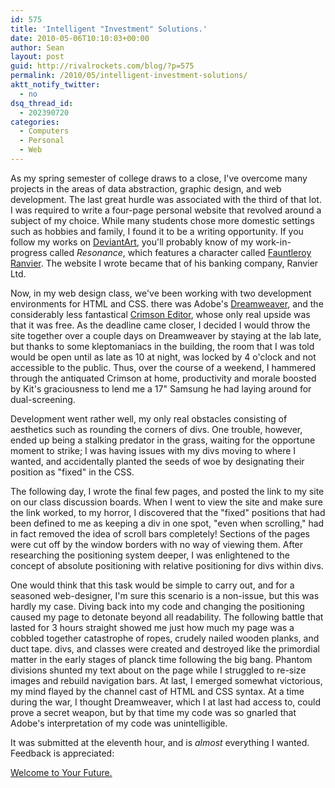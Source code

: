 ```yaml
---
id: 575
title: 'Intelligent "Investment" Solutions.'
date: 2010-05-06T10:10:03+00:00
author: Sean
layout: post
guid: http://rivalrockets.com/blog/?p=575
permalink: /2010/05/intelligent-investment-solutions/
aktt_notify_twitter:
  - no
dsq_thread_id:
  - 202390720
categories:
  - Computers
  - Personal
  - Web
---
```

As my spring semester of college draws to a close, I've overcome many projects in the areas of data abstraction, graphic design, and web development. The last great hurdle was associated with the third of that lot. I was required to write a four-page personal website that revolved around a subject of my choice. While many students chose more domestic settings such as hobbies and family, I found it to be a writing opportunity. If you follow my works on  [DeviantArt](kydoon.deviantart.com), you'll probably know of my work-in-progress called _Resonance_, which features a character called [Fauntleroy Ranvier](http://kydoon.deviantart.com/art/Ranvier-134523890). The website I wrote became that of his banking company, Ranvier Ltd.

Now, in my web design class, we've been working with two development environments for HTML and CSS. there was Adobe's [Dreamweaver](http://www.adobe.com/products/dreamweaver/), and the considerably less fantastical [Crimson Editor](http://www.crimsoneditor.com/), whose only real upside was that it was free. As the deadline came closer, I decided I would throw the site together over a couple days on Dreamweaver by staying at the lab late, but thanks to some kleptomaniacs in the building, the room that I was told would be open until as late as 10 at night, was locked by 4 o'clock and not accessible to the public. Thus, over the course of a weekend, I hammered through the antiquated Crimson at home, productivity and morale boosted by Kit's graciousness to lend me a 17" Samsung he had laying around for dual-screening.

Development went rather well, my only real obstacles consisting of aesthetics such as rounding the corners of divs. One trouble, however, ended up being a stalking predator in the grass, waiting for the opportune moment to strike; I was having issues with my divs moving to where I wanted, and accidentally planted the seeds of woe by designating their position as "fixed" in the CSS.

The following day, I wrote the final few pages, and posted the link to my site on our class discussion boards. When I went to view the site and make sure the link worked, to my horror, I discovered that the "fixed" positions that had been defined to me as keeping a div in one spot, "even when scrolling," had in fact removed the idea of scroll bars completely! Sections of the pages were cut off by the window borders with no way of viewing them. After researching the positioning system deeper, I was enlightened to the concept of absolute positioning with relative positioning for divs within divs.

One would think that this task would be simple to carry out, and for a seasoned web-designer, I'm sure this scenario is a non-issue, but this was hardly my case. Diving back into my code and changing the positioning caused my page to detonate beyond all readability. The following battle that lasted for 3 hours straight showed me just how much my page was a cobbled together catastrophe of ropes, crudely nailed wooden planks, and duct tape. divs, and classes were created and destroyed like the primordial matter in the early stages of planck time following the big bang. Phantom divisions shunted my text about on the page while I struggled to re-size images and rebuild navigation bars. At last, I emerged somewhat victorious, my mind flayed by the channel cast of HTML and CSS syntax. At a time during the war, I thought Dreamweaver, which I at last had access to, could prove a secret weapon, but by that time my code was so gnarled that Adobe's interpretation of my code was unintelligible.

It was submitted at the eleventh hour, and is _almost_ everything I wanted. Feedback is appreciated:

[Welcome to Your Future.](http://sean.nwicc.us/AssingmentPage/PersonalSite/ranvierWeb.html)